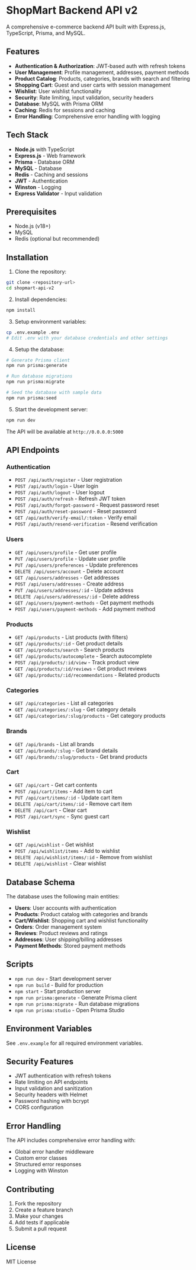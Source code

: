 # ShopMart Backend API v2

A comprehensive e-commerce backend API built with Express.js, TypeScript, Prisma, and MySQL.

## Features

- **Authentication & Authorization**: JWT-based auth with refresh tokens
- **User Management**: Profile management, addresses, payment methods
- **Product Catalog**: Products, categories, brands with search and filtering
- **Shopping Cart**: Guest and user carts with session management
- **Wishlist**: User wishlist functionality
- **Security**: Rate limiting, input validation, security headers
- **Database**: MySQL with Prisma ORM
- **Caching**: Redis for sessions and caching
- **Error Handling**: Comprehensive error handling with logging

## Tech Stack

- **Node.js** with TypeScript
- **Express.js** - Web framework
- **Prisma** - Database ORM
- **MySQL** - Database
- **Redis** - Caching and sessions
- **JWT** - Authentication
- **Winston** - Logging
- **Express Validator** - Input validation

## Prerequisites

- Node.js (v18+)
- MySQL
- Redis (optional but recommended)

## Installation

1. Clone the repository:
```bash
git clone <repository-url>
cd shopmart-api-v2
```

2. Install dependencies:
```bash
npm install
```

3. Setup environment variables:
```bash
cp .env.example .env
# Edit .env with your database credentials and other settings
```

4. Setup the database:
```bash
# Generate Prisma client
npm run prisma:generate

# Run database migrations
npm run prisma:migrate

# Seed the database with sample data
npm run prisma:seed
```

5. Start the development server:
```bash
npm run dev
```

The API will be available at `http://0.0.0.0:5000`

## API Endpoints

### Authentication
- `POST /api/auth/register` - User registration
- `POST /api/auth/login` - User login
- `POST /api/auth/logout` - User logout
- `POST /api/auth/refresh` - Refresh JWT token
- `POST /api/auth/forgot-password` - Request password reset
- `POST /api/auth/reset-password` - Reset password
- `GET /api/auth/verify-email/:token` - Verify email
- `POST /api/auth/resend-verification` - Resend verification

### Users
- `GET /api/users/profile` - Get user profile
- `PUT /api/users/profile` - Update user profile
- `PUT /api/users/preferences` - Update preferences
- `DELETE /api/users/account` - Delete account
- `GET /api/users/addresses` - Get addresses
- `POST /api/users/addresses` - Create address
- `PUT /api/users/addresses/:id` - Update address
- `DELETE /api/users/addresses/:id` - Delete address
- `GET /api/users/payment-methods` - Get payment methods
- `POST /api/users/payment-methods` - Add payment method

### Products
- `GET /api/products` - List products (with filters)
- `GET /api/products/:id` - Get product details
- `GET /api/products/search` - Search products
- `GET /api/products/autocomplete` - Search autocomplete
- `POST /api/products/:id/view` - Track product view
- `GET /api/products/:id/reviews` - Get product reviews
- `GET /api/products/:id/recommendations` - Related products

### Categories
- `GET /api/categories` - List all categories
- `GET /api/categories/:slug` - Get category details
- `GET /api/categories/:slug/products` - Get category products

### Brands
- `GET /api/brands` - List all brands
- `GET /api/brands/:slug` - Get brand details
- `GET /api/brands/:slug/products` - Get brand products

### Cart
- `GET /api/cart` - Get cart contents
- `POST /api/cart/items` - Add item to cart
- `PUT /api/cart/items/:id` - Update cart item
- `DELETE /api/cart/items/:id` - Remove cart item
- `DELETE /api/cart` - Clear cart
- `POST /api/cart/sync` - Sync guest cart

### Wishlist
- `GET /api/wishlist` - Get wishlist
- `POST /api/wishlist/items` - Add to wishlist
- `DELETE /api/wishlist/items/:id` - Remove from wishlist
- `DELETE /api/wishlist` - Clear wishlist

## Database Schema

The database uses the following main entities:

- **Users**: User accounts with authentication
- **Products**: Product catalog with categories and brands
- **Cart/Wishlist**: Shopping cart and wishlist functionality
- **Orders**: Order management system
- **Reviews**: Product reviews and ratings
- **Addresses**: User shipping/billing addresses
- **Payment Methods**: Stored payment methods

## Scripts

- `npm run dev` - Start development server
- `npm run build` - Build for production
- `npm start` - Start production server
- `npm run prisma:generate` - Generate Prisma client
- `npm run prisma:migrate` - Run database migrations
- `npm run prisma:studio` - Open Prisma Studio

## Environment Variables

See `.env.example` for all required environment variables.

## Security Features

- JWT authentication with refresh tokens
- Rate limiting on API endpoints
- Input validation and sanitization
- Security headers with Helmet
- Password hashing with bcrypt
- CORS configuration

## Error Handling

The API includes comprehensive error handling with:
- Global error handler middleware
- Custom error classes
- Structured error responses
- Logging with Winston

## Contributing

1. Fork the repository
2. Create a feature branch
3. Make your changes
4. Add tests if applicable
5. Submit a pull request

## License

MIT License